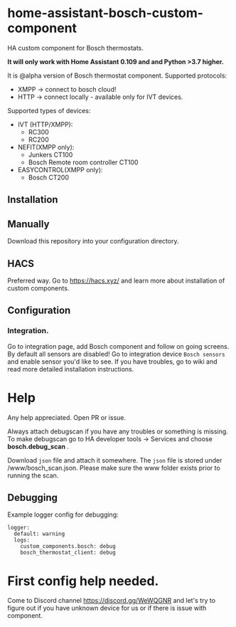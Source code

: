# home-assistant-bosch-custom-component

HA custom component for Bosch thermostats.

**It will only work with Home Assistant 0.109 and and Python >3.7 higher.**

It is @alpha version of Bosch thermostat component.
Supported protocols:

- XMPP -> connect to bosch cloud!
- HTTP -> connect locally - available only for IVT devices.

Supported types of devices:

- IVT (HTTP/XMPP):
  - RC300
  - RC200
- NEFIT(XMPP only):
  - Junkers CT100
  - Bosch Remote room controller CT100
- EASYCONTROL(XMPP only):
  - Bosch CT200

## Installation

## Manually

Download this repository into your configuration directory.

## HACS

Preferred way. Go to https://hacs.xyz/ and learn more about installation of custom components.

## Configuration

### Integration.

Go to integration page, add Bosch component and follow on going screens.
By default all sensors are disabled!
Go to integration device `Bosch sensors` and enable sensor you'd like to see.
If you have troubles, go to wiki and read more detailed installation instructions.

# Help

Any help appreciated.
Open PR or issue.

Always attach debugscan if you have any troubles or something is missing.
To make debugscan go to HA developer tools -> Services and choose
**bosch.debug_scan** .

Download `json` file and attach it somewhere. The `json` file is stored under <hass-config>/www/bosch_scan.json. Please make sure the www folder exists prior to running the scan.

## Debugging

Example logger config for debugging:

```
logger:
  default: warning
  logs:
    custom_components.bosch: debug
    bosch_thermostat_client: debug
```

# First config help needed.

Come to Discord channel https://discord.gg/WeWQGNR and let's try to figure out if you have unknown device for us or if there is issue with component.

